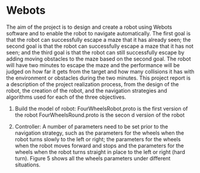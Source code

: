 # Webots
The aim of the project is to design and create a robot using Webots software and to enable the robot to navigate automatically. The first goal is that the robot can successfully escape a maze that it has already seen; the second goal is that the robot can successfully escape a maze that it has not seen; and the third goal is that the robot can still successfully escape by adding moving obstacles to the maze based on the second goal. The robot will have two minutes to escape the maze and the performance will be judged on how far it gets from the target and how many collisions it has with the environment or obstacles during the two minutes. 
This project report is a description of the project realization process, from the design of the robot, the creation of the robot, and the navigation strategies and algorithms used for each of the three objectives.

1. Build the model of robot:
FourWheelsRobot.proto is the first version of the robot
FourWheelsRound.proto is the secon d version of the robot

2. Controller:
A number of parameters need to be set prior to the navigation strategy, such as the parameters for the wheels when the robot turns slowly to the left or right; the parameters for the wheels when the robot moves forward and stops and the parameters for the wheels when the robot turns straight in place to the left or right (hard turn). Figure 5 shows all the wheels parameters under different situations.

